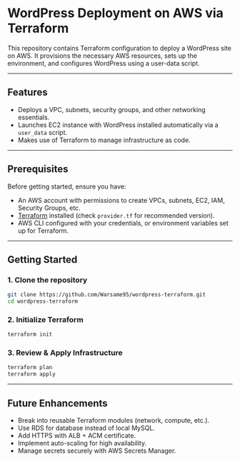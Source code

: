 # WordPress Deployment on AWS via Terraform

This repository contains Terraform configuration to deploy a WordPress site on AWS. It provisions the necessary AWS resources, sets up the environment, and configures WordPress using a user-data script.

---

## Features

- Deploys a VPC, subnets, security groups, and other networking essentials.  
- Launches EC2 instance with WordPress installed automatically via a `user_data` script.  
- Makes use of Terraform to manage infrastructure as code.  

---

## Prerequisites

Before getting started, ensure you have:

- An AWS account with permissions to create VPCs, subnets, EC2, IAM, Security Groups, etc.  
- [Terraform](https://developer.hashicorp.com/terraform/downloads) installed (check `provider.tf` for recommended version).  
- AWS CLI configured with your credentials, or environment variables set up for Terraform.  

---

## Getting Started

### 1. Clone the repository
```bash
git clone https://github.com/Warsame95/wordpress-terraform.git
cd wordpress-terraform
```

### 2. Initialize Terraform
```bash
terraform init
```

### 3. Review & Apply Infrastructure
```bash
terraform plan
terraform apply
```

---

## Future Enhancements

- Break into reusable Terraform modules (network, compute, etc.).
- Use RDS for database instead of local MySQL.
- Add HTTPS with ALB + ACM certificate.
- Implement auto-scaling for high availability.
- Manage secrets securely with AWS Secrets Manager.

